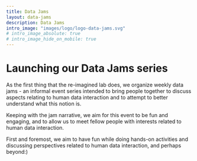 ```yaml
---
title: Data Jams
layout: data-jams
description: Data Jams
intro_image: "images/logo/logo-data-jams.svg"
# intro_image_absolute: true
# intro_image_hide_on_mobile: true
---
```


# Launching our Data Jams series

As the first thing that the re-imagined lab does, we organize weekly data jams - an informal event series intended to bring people together to discuss aspects relating to human data interaction and to attempt to better understand what this notion is.

Keeping with the jam narrative, we aim for this event to be fun and engaging, and to allow us to meet fellow people with interests related to human data interaction.

First and foremost, we aim to have fun while doing hands-on activities and discussing perspectives related to human data interaction, and perhaps beyond:)

